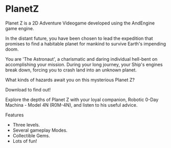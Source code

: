 # PlanetZ
Planet Z is a 2D Adventure Videogame developed using the AndEngine game engine.

In the distant future, you have been chosen to lead the expedition that promises to find a habitable planet for mankind to survive Earth's impending doom.

You are 'The Astronaut', a charismatic and daring individual hell-bent on accomplishing your mission. During your long journey, your Ship's engines break down, forcing you to crash land into an unknown planet. 

What kinds of hazards await you on this mysterious Planet Z?

Download to find out!

Explore the depths of Planet Z with your loyal companion, Robotic 0-Day Machina - Model 4N (R0M-4N), and listen to his useful advice.

Features
- Three levels.
- Several gameplay Modes.
- Collectible Gems.
- Lots of fun!
